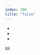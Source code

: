 ```yaml
---
index: 300
title: "false"
---
```


<ul class="inline-list">
  <li><a href="https://www.facebook.com/iFSR.de"><span class="icon icon-social-facebook"></span></a></li>
  <li><a href="https://twitter.com/ifsr"><span class="icon icon-social-twitter"></span></a></li>
  <li><a href="https://www.ifsr.de/"><span class="icon icon-ifsr"></span></a></li>
</ul>

lol
